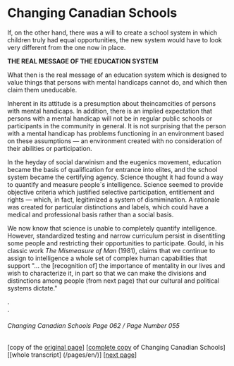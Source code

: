 # Changing Canadian Schools

If, on the other hand, there was a will to create a school system in which children truly had equal opportunities, the new system would have to look very different from the one now in place.  

**THE REAL MESSAGE OF THE EDUCATION SYSTEM**  

What then is the real message of an education system which is designed to value things that persons with mental handicaps cannot do, and which then claim them uneducable.  

Inherent in its attitude is a presumption about theincamcities of persons with mental handicaps. In addition, there is an implied expectation that persons with a mental handicap will not be in regular public schools or participants in the community in general. It is not surprising that the person with a mental handicap has problems functioning in an environment based on these assumptions — an environment created with no consideration of their abilities or participation.  

In the heyday of social darwinism and the eugenics movement, education became the basis of qualification for entrance into elites, and the school system became the certifying agency. Science thought it had found a way to quantify and measure people´s intelligence. Science seemed to provide objective criteria which justified selective participation, entitlement and rights — which, in fact, legitimized a system of dismimination. A rationale was created for particular distinctions and labels, which could have a medical and professional basis rather than a social basis.  

We now know that science is unable to completely quantify intelligence. However, standardized testing and narrow curriculum persist in disentitling some people and restricting their opportunities to participate. Gould, in his classic work *The Mismeasure of Man* (1981), claims that we continue to assign to intelligence a whole set of complex human capabilities that support "... the [recognition of] the importance of mentality in our lives and wish to characterize it, in part so that we can make the divisions and distinctions among people (from next page) that our cultural and political systems dictate."  

.  
.  

###### Changing Canadian Schools Page 062 / Page Number 055

[copy of the [original page](/copies-from-original/CCS062-page055.png)]
[[complete copy](/copies-from-original/BestCopy_Changing_Canadian_Schools_Perspectives_on_Disability_and_Inclusion.pdf) of Changing Canadian Schools]
[[whole transcript] (/pages/en/)]
[[next page](Changing_Canadian_Schools-063)]


